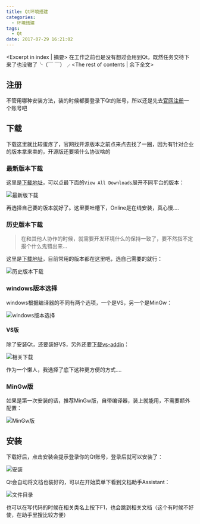 ```yaml
---
title: Qt环境搭建
categories:
  - 环境搭建
tags:
  - Qt
date: 2017-07-29 16:21:02
---
```


<Excerpt in index | 摘要> 
在工作之前也是没有想过会用到Qt，既然任务交待下来了也没辙了╰（￣ ￣）╭<!-- more -->
<The rest of contents | 余下全文>

## 注册

不管用哪种安装方法，装的时候都要登录下Qt的账号，所以还是先去[官网注册](https://login.qt.io/register)一个账号吧

## 下载
下载这里就比较蛋疼了，官网找开源版本之前点来点去找了一圈，因为有针对企业的版本拿来卖的，开源版还要填什么协议啥的

### 最新版本下载
这里是[下载地址](https://www.qt.io/download-open-source/)，可以点最下面的`View All Downloads`展开不同平台的版本：

![最新版下载](https://cdn.jsdelivr.net/gh/Longxr/PicStored/blog/QtEnvironmentConstruction_01.png)

再选择自己要的版本就好了。这里要吐槽下，Online是在线安装，真心慢....

### 历史版本下载
> 在和其他人协作的时候，就需要开发环境什么的保持一致了，要不然指不定报个什么鬼错出来...

这里是[下载地址](http://download.qt.io/official_releases/qt/)，目前常用的版本都在这里吧，选自己需要的就行：

![历史版本下载](https://cdn.jsdelivr.net/gh/Longxr/PicStored/blog/QtEnvironmentConstruction_02.png)

### windows版本选择
windows根据编译器的不同有两个选项，一个是VS，另一个是MinGw：

![windows版本选择](https://cdn.jsdelivr.net/gh/Longxr/PicStored/blog/QtEnvironmentConstruction_03.png)

#### VS版
除了安装Qt，还要装好VS，另外还要[下载vs-addin](http://download.qt.io/official_releases/vsaddin/)：

![相关下载](https://cdn.jsdelivr.net/gh/Longxr/PicStored/blog/QtEnvironmentConstruction_04.png)

作为一个懒人，我选择了底下这种更方便的方式....

### MinGw版
如果是第一次安装的话，推荐MinGw版，自带编译器，装上就能用，不需要额外配置：

![MinGw版](https://cdn.jsdelivr.net/gh/Longxr/PicStored/blog/QtEnvironmentConstruction_05.png)

## 安装
下载好后，点击安装会提示登录你的Qt账号，登录后就可以安装了：

![安装](https://cdn.jsdelivr.net/gh/Longxr/PicStored/blog/QtEnvironmentConstruction_06.png)

Qt会自动将文档也装好的，可以在开始菜单下看到文档助手Assistant：

![文件目录](https://cdn.jsdelivr.net/gh/Longxr/PicStored/blog/QtEnvironmentConstruction_07.png)

也可以在写代码的时候在相关类名上按下F1，也会跳到相关文档（这个有时候不好使，在助手里搜比较方便）
